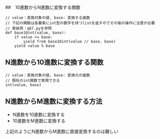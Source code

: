 ##　10進数からN進数に変換する関数
```
// value：変換対象の値, base: 変換する進数
// 下記の関数は各要素にint型の数字を持つlistを返すのでその後の操作に注意が必要
// 実装例：q67.pyを参照
def base10int(value, base):
    if value >= base:
        yield from base10int(value // base, base)
    yield value % base

```

## N進数から10進数に変換する関数

```
// value：変換対象の値, base: 変換元の進数
// 既存のint関数で実現できる
int(value, base)
```

## N進数からM進数に変換する方法
- N進数を10進数に変換する
- 10進数をM進数に変換する

上記のようにN進数からM進数に直接変換するのは難しい